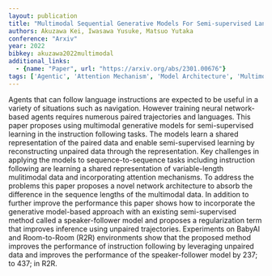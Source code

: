 ```yaml
---
layout: publication
title: "Multimodal Sequential Generative Models For Semi-supervised Language Instruction Following"
authors: Akuzawa Kei, Iwasawa Yusuke, Matsuo Yutaka
conference: "Arxiv"
year: 2022
bibkey: akuzawa2022multimodal
additional_links:
  - {name: "Paper", url: "https://arxiv.org/abs/2301.00676"}
tags: ['Agentic', 'Attention Mechanism', 'Model Architecture', 'Multimodal Models', 'RAG', 'Training Techniques', 'Transformer']
---
```

Agents that can follow language instructions are expected to be useful in a variety of situations such as navigation. However training neural network-based agents requires numerous paired trajectories and languages. This paper proposes using multimodal generative models for semi-supervised learning in the instruction following tasks. The models learn a shared representation of the paired data and enable semi-supervised learning by reconstructing unpaired data through the representation. Key challenges in applying the models to sequence-to-sequence tasks including instruction following are learning a shared representation of variable-length mulitimodal data and incorporating attention mechanisms. To address the problems this paper proposes a novel network architecture to absorb the difference in the sequence lengths of the multimodal data. In addition to further improve the performance this paper shows how to incorporate the generative model-based approach with an existing semi-supervised method called a speaker-follower model and proposes a regularization term that improves inference using unpaired trajectories. Experiments on BabyAI and Room-to-Room (R2R) environments show that the proposed method improves the performance of instruction following by leveraging unpaired data and improves the performance of the speaker-follower model by 237; to 437; in R2R.
